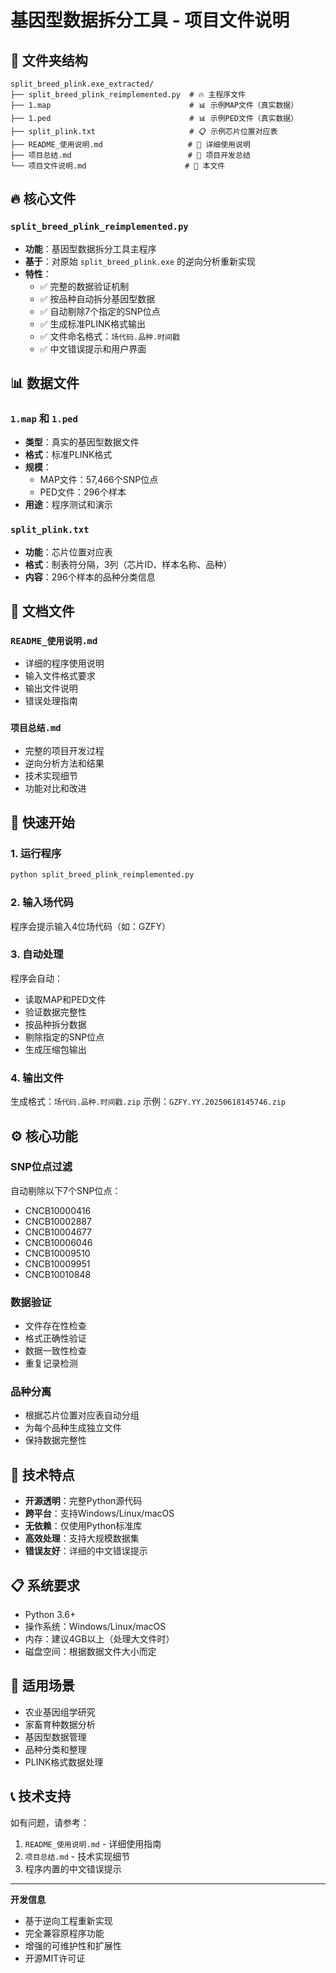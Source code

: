 # 基因型数据拆分工具 - 项目文件说明

## 📁 文件夹结构

```
split_breed_plink.exe_extracted/
├── split_breed_plink_reimplemented.py  # 🔥 主程序文件
├── 1.map                               # 📊 示例MAP文件（真实数据）
├── 1.ped                               # 📊 示例PED文件（真实数据）
├── split_plink.txt                     # 📋 示例芯片位置对应表
├── README_使用说明.md                   # 📖 详细使用说明
├── 项目总结.md                          # 📝 项目开发总结
└── 项目文件说明.md                      # 📄 本文件
```

## 🔥 核心文件

### `split_breed_plink_reimplemented.py`
- **功能**：基因型数据拆分工具主程序
- **基于**：对原始 `split_breed_plink.exe` 的逆向分析重新实现
- **特性**：
  - ✅ 完整的数据验证机制
  - ✅ 按品种自动拆分基因型数据
  - ✅ 自动剔除7个指定的SNP位点
  - ✅ 生成标准PLINK格式输出
  - ✅ 文件命名格式：`场代码.品种.时间戳`
  - ✅ 中文错误提示和用户界面

## 📊 数据文件

### `1.map` 和 `1.ped`
- **类型**：真实的基因型数据文件
- **格式**：标准PLINK格式
- **规模**：
  - MAP文件：57,466个SNP位点
  - PED文件：296个样本
- **用途**：程序测试和演示

### `split_plink.txt`
- **功能**：芯片位置对应表
- **格式**：制表符分隔，3列（芯片ID、样本名称、品种）
- **内容**：296个样本的品种分类信息

## 📖 文档文件

### `README_使用说明.md`
- 详细的程序使用说明
- 输入文件格式要求
- 输出文件说明
- 错误处理指南

### `项目总结.md`
- 完整的项目开发过程
- 逆向分析方法和结果
- 技术实现细节
- 功能对比和改进

## 🚀 快速开始

### 1. 运行程序
```bash
python split_breed_plink_reimplemented.py
```

### 2. 输入场代码
程序会提示输入4位场代码（如：GZFY）

### 3. 自动处理
程序会自动：
- 读取MAP和PED文件
- 验证数据完整性
- 按品种拆分数据
- 剔除指定的SNP位点
- 生成压缩包输出

### 4. 输出文件
生成格式：`场代码.品种.时间戳.zip`
示例：`GZFY.YY.20250618145746.zip`

## ⚙️ 核心功能

### SNP位点过滤
自动剔除以下7个SNP位点：
- CNCB10000416
- CNCB10002887  
- CNCB10004677
- CNCB10006046
- CNCB10009510
- CNCB10009951
- CNCB10010848

### 数据验证
- 文件存在性检查
- 格式正确性验证
- 数据一致性检查
- 重复记录检测

### 品种分离
- 根据芯片位置对应表自动分组
- 为每个品种生成独立文件
- 保持数据完整性

## 🔧 技术特点

- **开源透明**：完整Python源代码
- **跨平台**：支持Windows/Linux/macOS
- **无依赖**：仅使用Python标准库
- **高效处理**：支持大规模数据集
- **错误友好**：详细的中文错误提示

## 📋 系统要求

- Python 3.6+
- 操作系统：Windows/Linux/macOS
- 内存：建议4GB以上（处理大文件时）
- 磁盘空间：根据数据文件大小而定

## 🎯 适用场景

- 农业基因组学研究
- 家畜育种数据分析
- 基因型数据管理
- 品种分类和整理
- PLINK格式数据处理

## 📞 技术支持

如有问题，请参考：
1. `README_使用说明.md` - 详细使用指南
2. `项目总结.md` - 技术实现细节
3. 程序内置的中文错误提示

---

**开发信息**
- 基于逆向工程重新实现
- 完全兼容原程序功能
- 增强的可维护性和扩展性
- 开源MIT许可证
